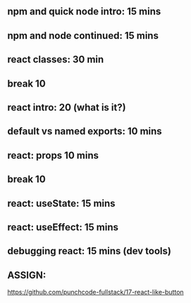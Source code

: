 ## npm and quick node intro: 15 mins

## npm and node continued: 15 mins

## react classes: 30 min

## break 10

## react intro: 20 (what is it?)

## default vs named exports: 10 mins

## react: props 10 mins

## break 10

## react: useState: 15 mins
## react: useEffect: 15 mins

## debugging react: 15 mins (dev tools)


## ASSIGN:
https://github.com/punchcode-fullstack/17-react-like-button